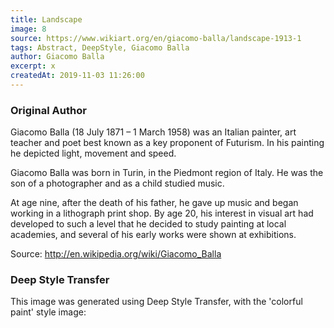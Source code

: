 ```yaml
---
title: Landscape
image: 8
source: https://www.wikiart.org/en/giacomo-balla/landscape-1913-1
tags: Abstract, DeepStyle, Giacomo Balla
author: Giacomo Balla
excerpt: x
createdAt: 2019-11-03 11:26:00
---
```


### Original Author

Giacomo Balla (18 July 1871 – 1 March 1958) was an Italian painter, art teacher and poet best known as a key proponent of Futurism. In his painting he depicted light, movement and speed.

Giacomo Balla was born in Turin, in the Piedmont region of Italy. He was the son of a photographer and as a child studied music.

At age nine, after the death of his father, he gave up music and began working in a lithograph print shop. By age 20, his interest in visual art had developed to such a level that he decided to study painting at local academies, and several of his early works were shown at exhibitions.

Source: http://en.wikipedia.org/wiki/Giacomo_Balla

### Deep Style Transfer 

This image was generated using Deep Style Transfer, with the 'colorful paint' style image: 

